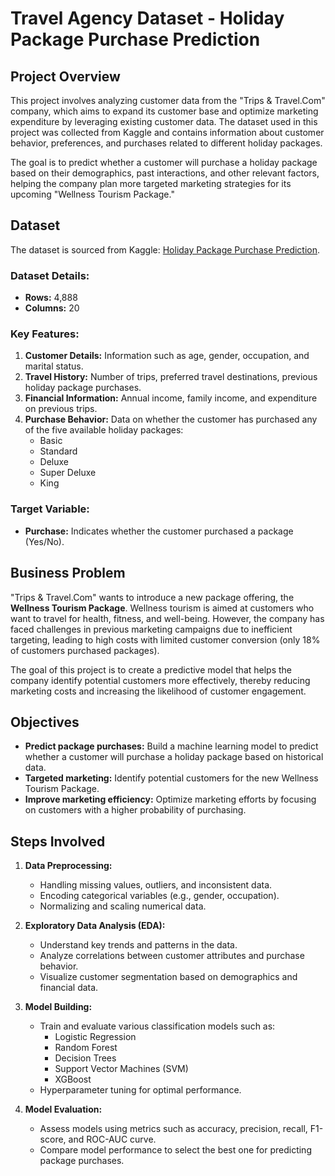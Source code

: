 # Travel Agency Dataset - Holiday Package Purchase Prediction

## Project Overview
This project involves analyzing customer data from the "Trips & Travel.Com" company, which aims to expand its customer base and optimize marketing expenditure by leveraging existing customer data. The dataset used in this project was collected from Kaggle and contains information about customer behavior, preferences, and purchases related to different holiday packages.

The goal is to predict whether a customer will purchase a holiday package based on their demographics, past interactions, and other relevant factors, helping the company plan more targeted marketing strategies for its upcoming "Wellness Tourism Package."

## Dataset
The dataset is sourced from Kaggle: [Holiday Package Purchase Prediction](https://www.kaggle.com/datasets/susant4learning/holiday-package-purchase-prediction).

### Dataset Details:
- **Rows:** 4,888
- **Columns:** 20

### Key Features:
1. **Customer Details:** Information such as age, gender, occupation, and marital status.
2. **Travel History:** Number of trips, preferred travel destinations, previous holiday package purchases.
3. **Financial Information:** Annual income, family income, and expenditure on previous trips.
4. **Purchase Behavior:** Data on whether the customer has purchased any of the five available holiday packages:
   - Basic
   - Standard
   - Deluxe
   - Super Deluxe
   - King

### Target Variable:
- **Purchase:** Indicates whether the customer purchased a package (Yes/No).

## Business Problem
"Trips & Travel.Com" wants to introduce a new package offering, the **Wellness Tourism Package**. Wellness tourism is aimed at customers who want to travel for health, fitness, and well-being. However, the company has faced challenges in previous marketing campaigns due to inefficient targeting, leading to high costs with limited customer conversion (only 18% of customers purchased packages).

The goal of this project is to create a predictive model that helps the company identify potential customers more effectively, thereby reducing marketing costs and increasing the likelihood of customer engagement.

## Objectives
- **Predict package purchases:** Build a machine learning model to predict whether a customer will purchase a holiday package based on historical data.
- **Targeted marketing:** Identify potential customers for the new Wellness Tourism Package.
- **Improve marketing efficiency:** Optimize marketing efforts by focusing on customers with a higher probability of purchasing.

## Steps Involved
1. **Data Preprocessing:**
   - Handling missing values, outliers, and inconsistent data.
   - Encoding categorical variables (e.g., gender, occupation).
   - Normalizing and scaling numerical data.
   
2. **Exploratory Data Analysis (EDA):**
   - Understand key trends and patterns in the data.
   - Analyze correlations between customer attributes and purchase behavior.
   - Visualize customer segmentation based on demographics and financial data.

3. **Model Building:**
   - Train and evaluate various classification models such as:
     - Logistic Regression
     - Random Forest
     - Decision Trees
     - Support Vector Machines (SVM)
     - XGBoost
   - Hyperparameter tuning for optimal performance.
   
4. **Model Evaluation:**
   - Assess models using metrics such as accuracy, precision, recall, F1-score, and ROC-AUC curve.
   - Compare model performance to select the best one for predicting package purchases.
